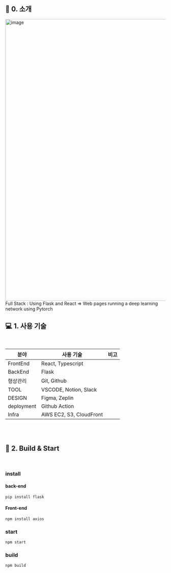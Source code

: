 ## 🔖 0. 소개
<img width="884" alt="image" src="https://github.com/LEE-JAEHA/torch_full_stack/assets/30255917/aad1d949-87c7-4555-ae9d-d9f36f2d9e4f">


<br>
    Full Stack : Using Flask and React => Web pages running a deep learning network using Pytorch
<br>

## 💻 1. 사용 기술

<br>

| 분야       | 사용 기술               | 비고 |
| ---------- | ----------------------- | ---- |
| FrontEnd   | React, Typescript       |
| BackEnd    | Flask     |
| 형상관리   | Git, Github             |
| TOOL       | VSCODE, Notion, Slack   |
| DESIGN     | Figma, Zeplin           |
| deployment | Github Action           |
| Infra      | AWS EC2, S3, CloudFront |

<br>
<br>

## 🔖 2. Build & Start

<br>

### install
#### back-end
```
pip install flask

```

#### Front-end
```
npm install axios

```

### start

```
npm start
```

### build

```
npm build
```

<br>
<br>
